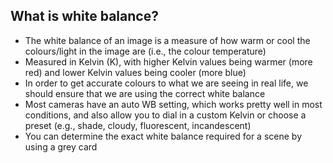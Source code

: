 ## What is white balance?

- The white balance of an image is a measure of how warm or cool the colours/light in the image are (i.e., the colour temperature)
- Measured in Kelvin (K), with higher Kelvin values being warmer (more red) and lower Kelvin values being cooler (more blue)
- In order to get accurate colours to what we are seeing in real life, we should ensure that we are using the correct white balance
- Most cameras have an auto WB setting, which works pretty well in most conditions, and also allow you to dial in a custom Kelvin or choose a preset (e.g., shade, cloudy, fluorescent, incandescent)
- You can determine the exact white balance required for a scene by using a grey card